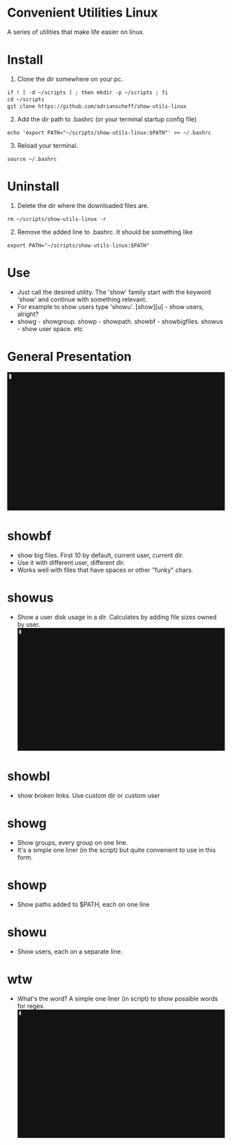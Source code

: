 # Convenient Utilities Linux
A series of utilities that make life easier on linux.

# Install
1. Clone the dir somewhere on your pc.
```
if ! [ -d ~/scripts ] ; then mkdir -p ~/scripts ; fi
cd ~/scripts
git clone https://github.com/adrianscheff/show-utils-linux
```
2. Add the dir path to .bashrc (or your terminal startup config file)
```
echo 'export PATH="~/scripts/show-utils-linux:$PATH"' >> ~/.bashrc
```
3. Reload your terminal.
```
source ~/.bashrc
```

# Uninstall
1. Delete the dir where the downloaded files are.
```
rm ~/scripts/show-utils-linux -r
```
2. Remove the added line to .bashrc. It should be something like
```
export PATH="~/scripts/show-utils-linux:$PATH"
```

# Use
* Just call the desired utility. The 'show' family start with the keyword 'show' and continue with something relevant.
* For example to show users type 'showu'. [show][u] - show users, alright?
* showg - showgroup. showp - showpath. showbf - showbigfiles. showus - show user space. etc




# General Presentation
![gen usage](./img/gen_use.gif)

# showbf
* show big files. First 10 by default, current user, current dir. 
* Use it with different user, different dir.
* Works well with files that have spaces or other "funky" chars. 

# showus
* Show a user disk usage in a dir. Calculates by adding file sizes owned by user. 
![gen usage](./img/showus_use.gif)


# showbl
* show broken links. Use custom dir or custom user

# showg
* Show groups, every group on one line.
* It's a simple one liner (in the script) but quite convenient to use in this form.

# showp
* Show paths added to $PATH, each on one line

# showu
* Show users, each on a separate line.

# wtw
* What's the word? A simple one liner (in script) to show possible words for regex.
![gen usage](./img/wtw_use.gif)



